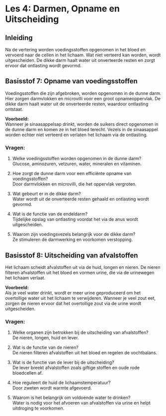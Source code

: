 # **Les 4: Darmen, Opname en Uitscheiding**

## **Inleiding**  
Na de vertering worden voedingsstoffen opgenomen in het bloed en vervoerd naar de cellen in het lichaam. Wat niet verteerd kan worden, wordt uitgescheiden. De dikke darm haalt water uit onverteerde resten en zorgt ervoor dat ontlasting wordt gevormd.  


## **Basisstof 7: Opname van voedingsstoffen**  
Voedingsstoffen die zijn afgebroken, worden opgenomen in de dunne darm. Hier zorgen darmvlokken en microvilli voor een groot opnameoppervlak. De dikke darm haalt water uit de onverteerde resten, waardoor ontlasting ontstaat.  

**Voorbeeld:**  
Wanneer je sinaasappelsap drinkt, worden de suikers direct opgenomen in de dunne darm en komen ze in het bloed terecht. Vezels in de sinaasappel worden echter niet verteerd en verlaten het lichaam via de ontlasting.  

### **Vragen:**  
1. Welke voedingsstoffen worden opgenomen in de dunne darm?  
Glucose, aminozuren, vetzuren, water, mineralen en vitaminen.   

2. Hoe zorgt de dunne darm voor een efficiënte opname van voedingsstoffen?  
Door darmvlokken en microvilli, die het oppervlak vergroten.   

3. Wat gebeurt er in de dikke darm?  
Water wordt uit de onverteerde resten gehaald en ontlasting wordt gevormd.   

4. Wat is de functie van de endeldarm?  
Tijdelijke opslag van ontlasting voordat het via de anus wordt uitgescheiden.   

5. Waarom zijn voedingsvezels belangrijk voor de dikke darm?  
Ze stimuleren de darmwerking en voorkomen verstopping.   


## **Basisstof 8: Uitscheiding van afvalstoffen**  
Het lichaam scheidt afvalstoffen uit via de huid, longen en nieren. De nieren filteren afvalstoffen uit het bloed en vormen urine, die via de urinewegen het lichaam verlaat.  

**Voorbeeld:**  
Als je veel water drinkt, wordt er meer urine geproduceerd om het overtollige water uit het lichaam te verwijderen. Wanneer je veel zout eet, zorgen de nieren ervoor dat het overtollige zout via de urine wordt uitgescheiden.  

### **Vragen:**  
1. Welke organen zijn betrokken bij de uitscheiding van afvalstoffen?  
De nieren, longen, huid en lever.   

2. Wat is de functie van de nieren?  
De nieren filteren afvalstoffen uit het bloed en regelen de vochtbalans.   

3. Wat is de functie van de lever bij de uitscheiding?  
De lever breekt afvalstoffen zoals giftige stoffen en oude rode bloedcellen af.   

4. Hoe reguleert de huid de lichaamstemperatuur?  
Door zweten wordt warmte afgevoerd.   

5. Waarom is het belangrijk om voldoende water te drinken?  
Water is nodig voor het afvoeren van afvalstoffen via urine en helpt uitdroging te voorkomen.   